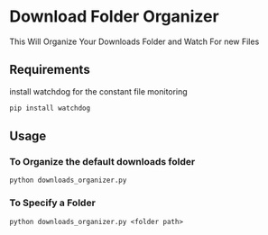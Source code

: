 # Download Folder Organizer

 This Will Organize Your Downloads Folder and Watch For new Files

## Requirements  

 install watchdog for the constant file monitoring

 ```python
 pip install watchdog
 ```

## Usage  

### To Organize the default downloads folder

```pyton
python downloads_organizer.py
```

### To Specify a Folder

```pyton
python downloads_organizer.py <folder path>
```
